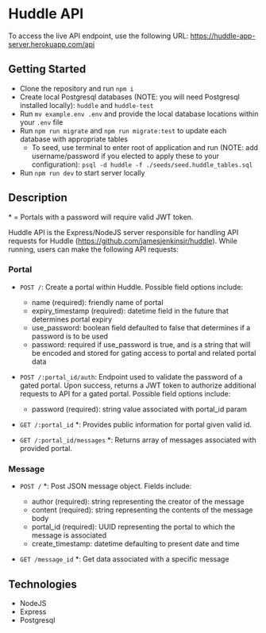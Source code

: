 # Huddle API

To access the live API endpoint, use the following URL: https://huddle-app-server.herokuapp.com/api

## Getting Started 
- Clone the repository and run `npm i`
- Create local Postgresql databases (NOTE: you will need Postgresql installed locally): `huddle` and `huddle-test` 
- Run `mv example.env .env` and provide the local database locations within your `.env` file
- Run `npm run migrate` and `npm run migrate:test` to update each database with appropriate tables
  - To seed, use terminal to enter root of application and run (NOTE: add username/password if you elected to apply these to your configuration): `psql -d huddle -f ./seeds/seed.huddle_tables.sql` 
- Run `npm run dev` to start server locally

## Description

\* = Portals with a password will require valid JWT token.

Huddle API is the Express/NodeJS server responsible for handling API requests for Huddle (https://github.com/jamesjenkinsjr/huddle).  While running, users can make the following API requests: 

### Portal

- `POST /`: Create a portal within Huddle. Possible field options include:
  - name (required): friendly name of portal
  - expiry_timestamp (required): datetime field in the future that determines portal expiry
  - use_password: boolean field defaulted to false that determines if a password is to be used 
  - password: required if use_password is true, and is a string that will be encoded and stored for gating access to portal and related portal data

- `POST /:portal_id/auth`: Endpoint used to validate the password of a gated portal. Upon success, returns a JWT token to authorize additional requests to API for a gated portal.
Possible field options include:
  - password (required): string value associated with portal_id param

- `GET /:portal_id` *: Provides public information for portal given valid id.

- `GET /:portal_id/messages` *: Returns array of messages associated with provided portal.

### Message

- `POST /` *: Post JSON message object. Fields include: 
  - author (required): string representing the creator of the message
  - content (required): string representing the contents of the message body
  - portal_id (required): UUID representing the portal to which the message is associated
  - create_timestamp: datetime defaulting to present date and time

- `GET /message_id` *: Get data associated with a specific message

## Technologies

- NodeJS
- Express
- Postgresql
